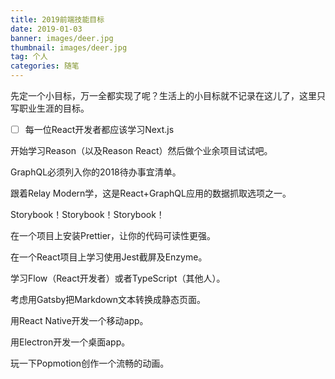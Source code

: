 ```yaml
---
title: 2019前端技能目标
date: 2019-01-03
banner: images/deer.jpg
thumbnail: images/deer.jpg
tag: 个人
categories: 随笔
---
```

先定一个小目标，万一全都实现了呢？生活上的小目标就不记录在这儿了，这里只写职业生涯的目标。
<!--more-->

- [ ] 每一位React开发者都应该学习Next.js

开始学习Reason（以及Reason React）然后做个业余项目试试吧。

GraphQL必须列入你的2018待办事宜清单。

跟着Relay Modern学，这是React+GraphQL应用的数据抓取选项之一。

Storybook！Storybook！Storybook！

在一个项目上安装Prettier，让你的代码可读性更强。

在一个React项目上学习使用Jest截屏及Enzyme。

学习Flow（React开发者）或者TypeScript（其他人）。

考虑用Gatsby把Markdown文本转换成静态页面。

用React Native开发一个移动app。

用Electron开发一个桌面app。

玩一下Popmotion创作一个流畅的动画。

